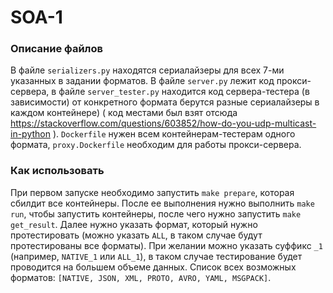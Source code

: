 # SOA-1

### Описание файлов
В файле `serializers.py` находятся сериалайзеры для всех 7-ми
указанных в задании форматов. В файле `server.py` лежит код прокси-сервера,
в файле `server_tester.py` находится код сервера-тестера (в зависимости)
от конкретного формата берутся разные сериалайзеры в каждом контейнере) (
код местами был взят отсюда https://stackoverflow.com/questions/603852/how-do-you-udp-multicast-in-python
). `Dockerfile` нужен всем контейнерам-тестерам одного формата, `proxy.Dockerfile`
необходим для работы прокси-сервера.

### Как использовать
При первом запуске необходимо запустить `make prepare`, которая сбилдит
все контейнеры. После ее выполнения нужно выполнить `make run`, чтобы
запустить контейнеры, после чего нужно запустить `make get_result`.
Далее нужно указать формат, который нужно протестировать (можно указать
`ALL`, в таком случае будут протестированы все форматы). При желании можно
указать суффикс `_1` (например, `NATIVE_1` или `ALL_1`), в таком случае
тестирование будет проводится на большем объеме данных.
Список всех возможных форматов: `[NATIVE, JSON, XML, PROTO, AVRO, YAML, MSGPACK]`.